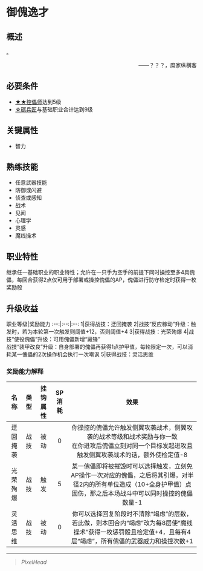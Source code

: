 # 御傀逸才

## 概述

。
<div align="right">——？？？，糜家纵横客</div>

## 必要条件

* <a href="../2A-puppetster" target="_blank">★★控儡师</a>达到5级
* <a href="../0-maintenance_artisan" target="_blank">☆砺兵匠</a>与基础职业合计达到9级

## 关键属性

* 智力

## 熟练技能

* 任意武器技能
* 防御或闪避
* 侦查或感知
* 战术
* 见闻
* 心理学
* 灵感
* 魔线操术

## 职业特性

继承任一基础职业的职业特性；允许在一只手为空手的前提下同时操控至多4具傀儡，每回合获得2点仅可用于部署或操控傀儡的AP，傀儡进行防守检定时获得一枚奖励骰

## 升级收益

职业等级|奖励能力
:--:|:--:|:--:
1|获得战技：迂回掩袭
2|战技“反应稼动”升级：触发时，若为本轮第一次触发则阈值+12，否则阈值+4
3|获得战技：光荣殉爆
4|战技“使役傀儡”升级：可用傀儡新增“藏锋”<br>战技“装甲改良”升级：自身部署的傀儡再获得1点护甲值，每轮限定一次，可以消耗某一傀儡的2次操作机会执行一次嘲讽
5|获得战技：灵活思维

### 奖励能力解释

名称|类型|挂钩属性|SP消耗|效果
:--:|:--:|:--:|:--:|:--:
迂回掩袭|战技|被动|0|你操控的傀儡允许触发侧翼攻袭战术，侧翼攻袭的战术等级和战术奖励与你一致<br>在你进攻后傀儡立刻对同一个目标发起进攻且触发侧翼攻袭战术的话，额外使检定值-8
光荣殉爆|战技|触发|5|某一傀儡即将被摧毁时可以选择触发，立刻免AP操作一次对应的傀儡，之后将其引爆，对半径2内的所有单位造成（10+全身护甲值）点固伤，那之后本场战斗中可以同时操控的傀儡数量-1
灵活思维|战技|被动|0|你可以选择回复阶段时不清除“竭虑”的层数，若此做，则本回合内“竭虑”改为每8层使“魔线操术”获得一枚惩罚骰且检定值+4，且每有4层“竭虑”，所有傀儡的武器威力和操控次数+1

---

> *PixelHead*